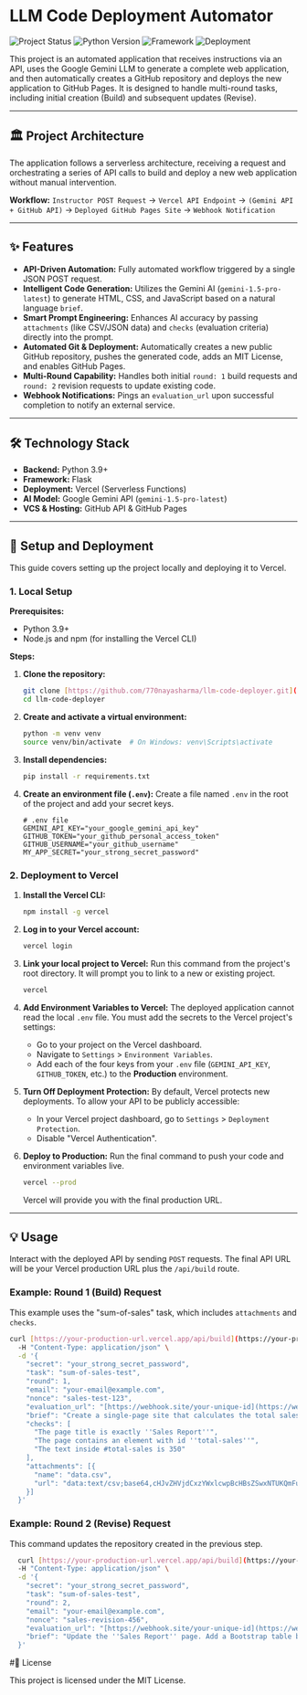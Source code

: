 # LLM Code Deployment Automator

![Project Status](https://img.shields.io/badge/status-complete-success)
![Python Version](https://img.shields.io/badge/python-3.9+-blue)
![Framework](https://img.shields.io/badge/framework-Flask-black)
![Deployment](https://img.shields.io/badge/deployment-Vercel-black)

This project is an automated application that receives instructions via an API, uses the Google Gemini LLM to generate a complete web application, and then automatically creates a GitHub repository and deploys the new application to GitHub Pages. It is designed to handle multi-round tasks, including initial creation (Build) and subsequent updates (Revise).

---

## 🏛️ Project Architecture

The application follows a serverless architecture, receiving a request and orchestrating a series of API calls to build and deploy a new web application without manual intervention.

**Workflow:**
`Instructor POST Request` → `Vercel API Endpoint` → `(Gemini API + GitHub API)` → `Deployed GitHub Pages Site` → `Webhook Notification`

---

## ✨ Features

-   **API-Driven Automation:** Fully automated workflow triggered by a single JSON POST request.
-   **Intelligent Code Generation:** Utilizes the Gemini AI (`gemini-1.5-pro-latest`) to generate HTML, CSS, and JavaScript based on a natural language `brief`.
-   **Smart Prompt Engineering:** Enhances AI accuracy by passing `attachments` (like CSV/JSON data) and `checks` (evaluation criteria) directly into the prompt.
-   **Automated Git & Deployment:** Automatically creates a new public GitHub repository, pushes the generated code, adds an MIT License, and enables GitHub Pages.
-   **Multi-Round Capability:** Handles both initial `round: 1` build requests and `round: 2` revision requests to update existing code.
-   **Webhook Notifications:** Pings an `evaluation_url` upon successful completion to notify an external service.

---

## 🛠️ Technology Stack

-   **Backend:** Python 3.9+
-   **Framework:** Flask
-   **Deployment:** Vercel (Serverless Functions)
-   **AI Model:** Google Gemini API (`gemini-1.5-pro-latest`)
-   **VCS & Hosting:** GitHub API & GitHub Pages

---

## 🚀 Setup and Deployment

This guide covers setting up the project locally and deploying it to Vercel.

### 1. Local Setup

**Prerequisites:**
-   Python 3.9+
-   Node.js and npm (for installing the Vercel CLI)

**Steps:**

1.  **Clone the repository:**
    ```bash
    git clone [https://github.com/770nayasharma/llm-code-deployer.git](https://github.com/770nayasharma/llm-code-deployer.git)
    cd llm-code-deployer
    ```

2.  **Create and activate a virtual environment:**
    ```bash
    python -m venv venv
    source venv/bin/activate  # On Windows: venv\Scripts\activate
    ```

3.  **Install dependencies:**
    ```bash
    pip install -r requirements.txt
    ```

4.  **Create an environment file (`.env`):**
    Create a file named `.env` in the root of the project and add your secret keys.
    ```env
    # .env file
    GEMINI_API_KEY="your_google_gemini_api_key"
    GITHUB_TOKEN="your_github_personal_access_token"
    GITHUB_USERNAME="your_github_username"
    MY_APP_SECRET="your_strong_secret_password"
    ```

### 2. Deployment to Vercel

1.  **Install the Vercel CLI:**
    ```bash
    npm install -g vercel
    ```

2.  **Log in to your Vercel account:**
    ```bash
    vercel login
    ```

3.  **Link your local project to Vercel:**
    Run this command from the project's root directory. It will prompt you to link to a new or existing project.
    ```bash
    vercel
    ```

4.  **Add Environment Variables to Vercel:**
    The deployed application cannot read the local `.env` file. You must add the secrets to the Vercel project's settings:
    -   Go to your project on the Vercel dashboard.
    -   Navigate to `Settings` > `Environment Variables`.
    -   Add each of the four keys from your `.env` file (`GEMINI_API_KEY`, `GITHUB_TOKEN`, etc.) to the **Production** environment.

5.  **Turn Off Deployment Protection:**
    By default, Vercel protects new deployments. To allow your API to be publicly accessible:
    -   In your Vercel project dashboard, go to `Settings` > `Deployment Protection`.
    -   Disable "Vercel Authentication".

6.  **Deploy to Production:**
    Run the final command to push your code and environment variables live.
    ```bash
    vercel --prod
    ```
    Vercel will provide you with the final production URL.

---

## 💡 Usage

Interact with the deployed API by sending `POST` requests. The final API URL will be your Vercel production URL plus the `/api/build` route.

### Example: Round 1 (Build) Request

This example uses the "sum-of-sales" task, which includes `attachments` and `checks`.

```bash
curl [https://your-production-url.vercel.app/api/build](https://your-production-url.vercel.app/api/build) \
  -H "Content-Type: application/json" \
  -d '{
    "secret": "your_strong_secret_password",
    "task": "sum-of-sales-test",
    "round": 1,
    "email": "your-email@example.com",
    "nonce": "sales-test-123",
    "evaluation_url": "[https://webhook.site/your-unique-id](https://webhook.site/your-unique-id)",
    "brief": "Create a single-page site that calculates the total sales from the attached data.csv file. The page title should be ''Sales Report''. Display the final sum inside an HTML element with the id ''total-sales''.",
    "checks": [
      "The page title is exactly ''Sales Report''",
      "The page contains an element with id ''total-sales''",
      "The text inside #total-sales is 350"
    ],
    "attachments": [{
      "name": "data.csv",
      "url": "data:text/csv;base64,cHJvZHVjdCxzYWxlcwpBcHBsZSwxNTUKQmFuYW5hLDc1Ck9yYW5nZSwxMjU="
    }]
  }'

```

### Example: Round 2 (Revise) Request

This command updates the repository created in the previous step.

```bash
  curl [https://your-production-url.vercel.app/api/build](https://your-production-url.vercel.app/api/build) \
  -H "Content-Type: application/json" \
  -d '{
    "secret": "your_strong_secret_password",
    "task": "sum-of-sales-test",
    "round": 2,
    "email": "your-email@example.com",
    "nonce": "sales-revision-456",
    "evaluation_url": "[https://webhook.site/your-unique-id](https://webhook.site/your-unique-id)",
    "brief": "Update the ''Sales Report'' page. Add a Bootstrap table below the total to display each product and its individual sale amount from the original data.csv."
  }'

```

#📜 License

This project is licensed under the MIT License.

  
